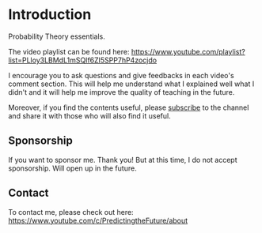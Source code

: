 # Introduction

Probability Theory essentials.

The video playlist can be found here: https://www.youtube.com/playlist?list=PLloy3LBMdL1mSQIf6ZI5SPP7hP4zocjdo

I encourage you to ask questions and give feedbacks in each video's comment section. This will help me understand what I explained well what I didn't and it will help me improve the quality of teaching in the future.

Moreover, if you find the contents useful, please [subscribe](https://www.youtube.com/channel/UC9nVqqi4MK495IXNGAg52Mg?view_as=subscriber&sub_confirmation=1) to the channel and share it with those who will also find it useful.


## Sponsorship

If you want to sponsor me. Thank you! But at this time, I do not accept sponsorship. Will open up in the future.

## Contact

To contact me, please check out here: https://www.youtube.com/c/PredictingtheFuture/about

